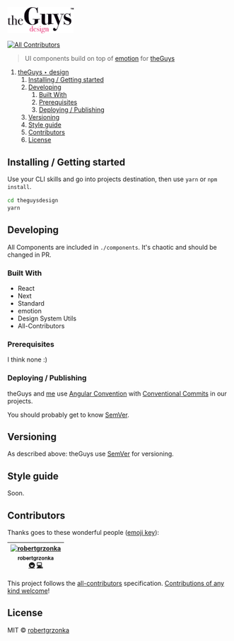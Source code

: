 <img src="./static/theguysdesign-black.svg" width="150px">

[![All Contributors](https://img.shields.io/badge/all_contributors-1-orange.svg?style=flat-square)](#contributors)

> UI components build on top of [emotion](#emotion) for [theGuys](https://theguys.sh)

1. [theGuys ‣ design](#theguys--design)
   1. [Installing / Getting started](#installing--getting-started)
   2. [Developing](#developing)
      1. [Built With](#built-with)
      2. [Prerequisites](#prerequisites)
      3. [Deploying / Publishing](#deploying--publishing)
   3. [Versioning](#versioning)
   4. [Style guide](#style-guide)
   5. [Contributors](#contributors)
   6. [License](#license)

## Installing / Getting started

Use your CLI skills and go into projects destination, then use `yarn` or `npm install`.

```zsh
cd theguysdesign
yarn
```

## Developing

All Components are included in `./components`. It's chaotic and should be changed in PR.

### Built With
* React
* Next
* Standard
* emotion
* Design System Utils
* All-Contributors

### Prerequisites
I think none :)

### Deploying / Publishing
theGuys and [me](https://github.com/robertgrzonka) use [Angular Convention](https://github.com/angular/angular/blob/22b96b9/CONTRIBUTING.md#-commit-message-guidelines) with [Conventional Commits](https://www.conventionalcommits.org/en/) in our projects.

You should probably get to know [SemVer](http://semver.org).

## Versioning

As described above: theGuys use [SemVer](http://semver.org/) for versioning.

## Style guide

Soon.

## Contributors

Thanks goes to these wonderful people ([emoji key](https://allcontributors.org/docs/en/emoji-key)):

<!-- ALL-CONTRIBUTORS-LIST:START - Do not remove or modify this section -->
<!-- prettier-ignore -->
| [<img src="https://avatars0.githubusercontent.com/u/35585466?v=4" width="150px;" alt="robertgrzonka"/><br /><sub><b>robertgrzonka</b></sub>](https://robert.theguys.sh)<br />[🚇](#infra-robertgrzonka "Infrastructure (Hosting, Build-Tools, etc)") [💻](https://github.com/robertgrzonka/theguys/commits?author=robertgrzonka "Code") |
| :---: |
<!-- ALL-CONTRIBUTORS-LIST:END -->

This project follows the [all-contributors](https://github.com/all-contributors/all-contributors) specification. [Contributions of any kind welcome](CONTRIBUTING.md)!

## License

MIT © [robertgrzonka](mailto:robert@theguys.sh)
